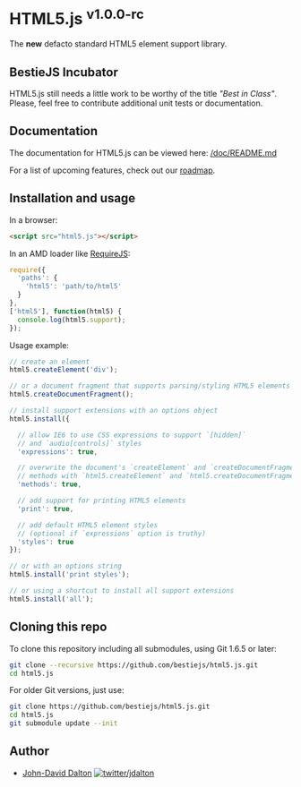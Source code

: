 # HTML5.js <sup>v1.0.0-rc</sup>

The **new** defacto standard HTML5 element support library.

## BestieJS Incubator

HTML5.js still needs a little work to be worthy of the title *"Best in Class"*. Please, feel free to contribute additional unit tests or documentation.

## Documentation

The documentation for HTML5.js can be viewed here: [/doc/README.md](https://github.com/bestiejs/html5.js/blob/master/doc/README.md#readme)

For a list of upcoming features, check out our [roadmap](https://github.com/bestiejs/html5.js/wiki/Roadmap).

## Installation and usage

In a browser:

~~~ html
<script src="html5.js"></script>
~~~

In an AMD loader like [RequireJS](http://requirejs.org/):

~~~ js
require({
  'paths': {
    'html5': 'path/to/html5'
  }
},
['html5'], function(html5) {
  console.log(html5.support);
});
~~~

Usage example:

~~~ js
// create an element
html5.createElement('div');

// or a document fragment that supports parsing/styling HTML5 elements
html5.createDocumentFragment();

// install support extensions with an options object
html5.install({

  // allow IE6 to use CSS expressions to support `[hidden]`
  // and `audio[controls]` styles
  'expressions': true,

  // overwrite the document's `createElement` and `createDocumentFragment`
  // methods with `html5.createElement` and `html5.createDocumentFragment` equivalents.
  'methods': true,

  // add support for printing HTML5 elements
  'print': true,

  // add default HTML5 element styles
  // (optional if `expressions` option is truthy)
  'styles': true
});

// or with an options string
html5.install('print styles');

// or using a shortcut to install all support extensions
html5.install('all');
~~~

## Cloning this repo

To clone this repository including all submodules, using Git 1.6.5 or later:

~~~ bash
git clone --recursive https://github.com/bestiejs/html5.js.git
cd html5.js
~~~

For older Git versions, just use:

~~~ bash
git clone https://github.com/bestiejs/html5.js.git
cd html5.js
git submodule update --init
~~~

## Author

* [John-David Dalton](http://allyoucanleet.com/)
  [![twitter/jdalton](http://gravatar.com/avatar/299a3d891ff1920b69c364d061007043?s=70)](https://twitter.com/jdalton "Follow @jdalton on Twitter")
